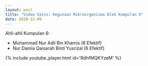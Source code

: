 ```yaml
---
layout: post
title: "Video Sains: Kegunaan Mikroorganisma Oleh Kumpulan 5"
date: 2020-12-09
---
```

Ahli-ahli Kumpulan 6:
- Muhammad Nur Adli Bin Khamis (6 Efektif)
- Nur Damia Qaisarah Binti Yusrizal (6 Efektif)

{% include youtube_player.html id='RdhfMQKYzeM' %}
